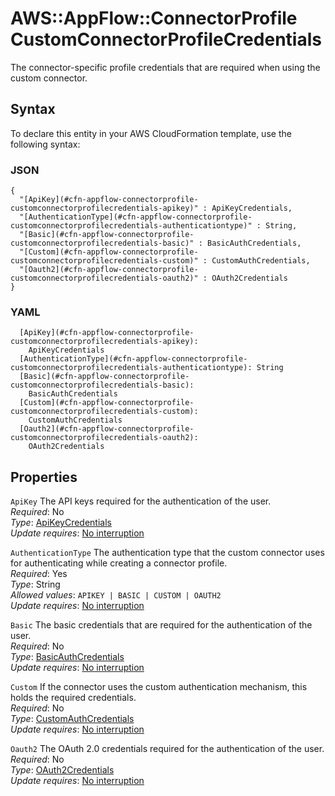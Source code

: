 # AWS::AppFlow::ConnectorProfile CustomConnectorProfileCredentials<a name="aws-properties-appflow-connectorprofile-customconnectorprofilecredentials"></a>

The connector\-specific profile credentials that are required when using the custom connector\.

## Syntax<a name="aws-properties-appflow-connectorprofile-customconnectorprofilecredentials-syntax"></a>

To declare this entity in your AWS CloudFormation template, use the following syntax:

### JSON<a name="aws-properties-appflow-connectorprofile-customconnectorprofilecredentials-syntax.json"></a>

```
{
  "[ApiKey](#cfn-appflow-connectorprofile-customconnectorprofilecredentials-apikey)" : ApiKeyCredentials,
  "[AuthenticationType](#cfn-appflow-connectorprofile-customconnectorprofilecredentials-authenticationtype)" : String,
  "[Basic](#cfn-appflow-connectorprofile-customconnectorprofilecredentials-basic)" : BasicAuthCredentials,
  "[Custom](#cfn-appflow-connectorprofile-customconnectorprofilecredentials-custom)" : CustomAuthCredentials,
  "[Oauth2](#cfn-appflow-connectorprofile-customconnectorprofilecredentials-oauth2)" : OAuth2Credentials
}
```

### YAML<a name="aws-properties-appflow-connectorprofile-customconnectorprofilecredentials-syntax.yaml"></a>

```
  [ApiKey](#cfn-appflow-connectorprofile-customconnectorprofilecredentials-apikey): 
    ApiKeyCredentials
  [AuthenticationType](#cfn-appflow-connectorprofile-customconnectorprofilecredentials-authenticationtype): String
  [Basic](#cfn-appflow-connectorprofile-customconnectorprofilecredentials-basic): 
    BasicAuthCredentials
  [Custom](#cfn-appflow-connectorprofile-customconnectorprofilecredentials-custom): 
    CustomAuthCredentials
  [Oauth2](#cfn-appflow-connectorprofile-customconnectorprofilecredentials-oauth2): 
    OAuth2Credentials
```

## Properties<a name="aws-properties-appflow-connectorprofile-customconnectorprofilecredentials-properties"></a>

`ApiKey`  <a name="cfn-appflow-connectorprofile-customconnectorprofilecredentials-apikey"></a>
The API keys required for the authentication of the user\.  
*Required*: No  
*Type*: [ApiKeyCredentials](aws-properties-appflow-connectorprofile-apikeycredentials.md)  
*Update requires*: [No interruption](https://docs.aws.amazon.com/AWSCloudFormation/latest/UserGuide/using-cfn-updating-stacks-update-behaviors.html#update-no-interrupt)

`AuthenticationType`  <a name="cfn-appflow-connectorprofile-customconnectorprofilecredentials-authenticationtype"></a>
The authentication type that the custom connector uses for authenticating while creating a connector profile\.  
*Required*: Yes  
*Type*: String  
*Allowed values*: `APIKEY | BASIC | CUSTOM | OAUTH2`  
*Update requires*: [No interruption](https://docs.aws.amazon.com/AWSCloudFormation/latest/UserGuide/using-cfn-updating-stacks-update-behaviors.html#update-no-interrupt)

`Basic`  <a name="cfn-appflow-connectorprofile-customconnectorprofilecredentials-basic"></a>
The basic credentials that are required for the authentication of the user\.  
*Required*: No  
*Type*: [BasicAuthCredentials](aws-properties-appflow-connectorprofile-basicauthcredentials.md)  
*Update requires*: [No interruption](https://docs.aws.amazon.com/AWSCloudFormation/latest/UserGuide/using-cfn-updating-stacks-update-behaviors.html#update-no-interrupt)

`Custom`  <a name="cfn-appflow-connectorprofile-customconnectorprofilecredentials-custom"></a>
If the connector uses the custom authentication mechanism, this holds the required credentials\.  
*Required*: No  
*Type*: [CustomAuthCredentials](aws-properties-appflow-connectorprofile-customauthcredentials.md)  
*Update requires*: [No interruption](https://docs.aws.amazon.com/AWSCloudFormation/latest/UserGuide/using-cfn-updating-stacks-update-behaviors.html#update-no-interrupt)

`Oauth2`  <a name="cfn-appflow-connectorprofile-customconnectorprofilecredentials-oauth2"></a>
The OAuth 2\.0 credentials required for the authentication of the user\.  
*Required*: No  
*Type*: [OAuth2Credentials](aws-properties-appflow-connectorprofile-oauth2credentials.md)  
*Update requires*: [No interruption](https://docs.aws.amazon.com/AWSCloudFormation/latest/UserGuide/using-cfn-updating-stacks-update-behaviors.html#update-no-interrupt)